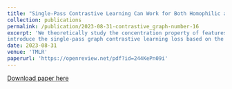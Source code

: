 ```yaml
---
title: "Single-Pass Contrastive Learning Can Work for Both Homophilic and Heterophilic Graph."
collection: publications
permalink: /publication/2023-08-31-contrastive_graph-number-16
excerpt: 'We theoretically study the concentration property of features obtained by neighborhood aggregation on homophilic and heterophilic graphs, 
introduce the single-pass graph contrastive learning loss based on the property, and provide performance guarantees for the minimizer of the loss on downstream tasks.'
date: 2023-08-31
venue: 'TMLR'
paperurl: 'https://openreview.net/pdf?id=244KePn09i'
---
```


[Download paper here](https://openreview.net/pdf?id=244KePn09i)
